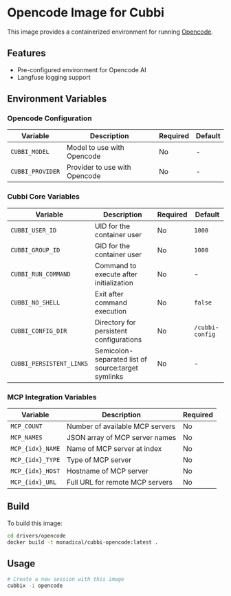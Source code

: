 # Opencode Image for Cubbi

This image provides a containerized environment for running [Opencode](https://opencode.ai).

## Features

- Pre-configured environment for Opencode AI
- Langfuse logging support

## Environment Variables

### Opencode Configuration

| Variable | Description | Required | Default |
|----------|-------------|----------|---------|
| `CUBBI_MODEL` | Model to use with Opencode | No | - |
| `CUBBI_PROVIDER` | Provider to use with Opencode | No | - |

### Cubbi Core Variables

| Variable | Description | Required | Default |
|----------|-------------|----------|---------|
| `CUBBI_USER_ID` | UID for the container user | No | `1000` |
| `CUBBI_GROUP_ID` | GID for the container user | No | `1000` |
| `CUBBI_RUN_COMMAND` | Command to execute after initialization | No | - |
| `CUBBI_NO_SHELL` | Exit after command execution | No | `false` |
| `CUBBI_CONFIG_DIR` | Directory for persistent configurations | No | `/cubbi-config` |
| `CUBBI_PERSISTENT_LINKS` | Semicolon-separated list of source:target symlinks | No | - |

### MCP Integration Variables

| Variable | Description | Required |
|----------|-------------|----------|
| `MCP_COUNT` | Number of available MCP servers | No |
| `MCP_NAMES` | JSON array of MCP server names | No |
| `MCP_{idx}_NAME` | Name of MCP server at index | No |
| `MCP_{idx}_TYPE` | Type of MCP server | No |
| `MCP_{idx}_HOST` | Hostname of MCP server | No |
| `MCP_{idx}_URL` | Full URL for remote MCP servers | No |

## Build

To build this image:

```bash
cd drivers/opencode
docker build -t monadical/cubbi-opencode:latest .
```

## Usage

```bash
# Create a new session with this image
cubbix -i opencode
```
